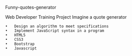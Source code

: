 Funny-quotes-generator

Web Developer Training Project Imagine a quote generator

	•	Design an algorithm to meet specifications 
	•	Implement JavaScript syntax in a program 
	•	HTML5 
	•	CSS3 
	•	Bootstrap 
	•	Javascript 
